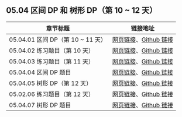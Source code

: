 ## 05.04 区间 DP 和 树形 DP（第 10 ~ 12 天）

| 章节标题                               | 链接地址                                                     |
| -------------------------------------- | ------------------------------------------------------------ |
| 05.04.01 区间 DP（第 10 ~ 11 天） | [网页链接](https://datawhalechina.github.io/leetcode-notes/#/ch05/05.04/05.04.01-Interval-DP)、[Github 链接](https://github.com/datawhalechina/leetcode-notes/blob/main/docs/ch05/05.04/05.04.01-Interval-DP.md) |
| 05.04.02 练习题目（第 10 天） | [网页链接](https://datawhalechina.github.io/leetcode-notes/#/ch05/05.04/05.04.02-Exercises)、[Github 链接](https://github.com/datawhalechina/leetcode-notes/blob/main/docs/ch05/05.04/05.04.02-Exercises.md) |
| 05.04.03 练习题目（第 11 天） | [网页链接](https://datawhalechina.github.io/leetcode-notes/#/ch05/05.04/05.04.03-Exercises)、[Github 链接](https://github.com/datawhalechina/leetcode-notes/blob/main/docs/ch05/05.04/05.04.03-Exercises.md) |
| 05.04.04 区间 DP 题目 | [网页链接](https://datawhalechina.github.io/leetcode-notes/#/ch05/05.04/05.04.04-Interval-DP-List)、[Github 链接](https://github.com/datawhalechina/leetcode-notes/blob/main/docs/ch05/05.04/05.04.04-Interval-DP-List.md) |
| 05.04.05 树形 DP（第 12 天） | [网页链接](https://datawhalechina.github.io/leetcode-notes/#/ch05/05.04/05.04.05-Tree-DP)、[Github 链接](https://github.com/datawhalechina/leetcode-notes/blob/main/docs/ch05/05.04/05.04.05-Tree-DP.md) |
| 05.02.06 练习题目（第 12 天） | [网页链接](https://datawhalechina.github.io/leetcode-notes/#/ch05/05.04/05.04.06-Exercises)、[Github 链接](https://github.com/datawhalechina/leetcode-notes/blob/main/docs/ch05/05.04/05.04.06-Exercises.md) |
| 05.04.07 树形 DP 题目 | [网页链接](https://datawhalechina.github.io/leetcode-notes/#/ch05/05.04/05.04.07-Tree-DP-List)、[Github 链接](https://github.com/datawhalechina/leetcode-notes/blob/main/docs/ch05/05.04/05.04.07-Tree-DP-List.md) |
